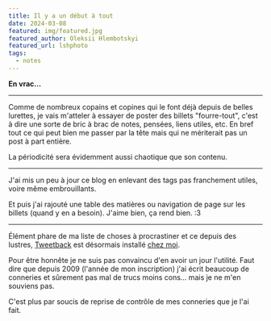 ```yaml
---
title: Il y a un début à tout
date: 2024-03-08
featured: img/featured.jpg
featured_author: Oleksii Hlembotskyi
featured_url: lshphoto
tags:
  - notes
---
```

**En vrac…**

---

Comme de nombreux copains et copines qui le font déjà depuis de belles lurettes, je vais m'atteler à essayer de poster des billets "fourre-tout", c'est à dire une sorte de bric à brac de notes, pensées, liens utiles, etc. 
En bref tout ce qui peut bien me passer par la tête mais qui ne mériterait pas un post à part entière.

La périodicité sera évidemment aussi chaotique que son contenu.

---

J'ai mis un peu à jour ce blog en enlevant des tags pas franchement utiles, voire même embrouillants.

Et puis j'ai rajouté une table des matières ou navigation de page sur les billets (quand y en a besoin). J'aime bien, ça rend bien. :3

---

Élément phare de ma liste de choses à procrastiner et ce depuis des lustres, [Tweetback](https://github.com/tweetback/tweetback) est désormais installé [chez moi](https://tweets.foojin.com/).

Pour être honnête je ne suis pas convaincu d'en avoir un jour l'utilité. Faut dire que depuis 2009 (l'année de mon inscription) j'ai écrit beaucoup de conneries et sûrement pas mal de trucs moins cons… mais je ne m'en souviens pas.

C'est plus par soucis de reprise de contrôle de mes conneries que je l'ai fait.
